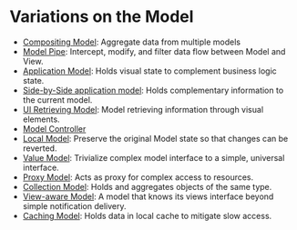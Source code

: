 # Variations on the Model

   * [Compositing Model](01_compositing_model.md): Aggregate data from multiple models
   * [Model Pipe](02_model_pipe.md): Intercept, modify, and filter data flow between Model and View.
   * [Application Model](03_application_model.md): Holds visual state to complement business logic state.
   * [Side-by-Side application model](04_side_by_side_application_model.md): Holds complementary information to the current model.
   * [UI Retrieving Model](06_ui_retrieving_model.md): Model retrieving information through visual elements.
   * [Model Controller](09_model_controller.md)
   * [Local Model](12_local_model.md): Preserve the original Model state so that changes can be reverted.
   * [Value Model](13_value_model.md): Trivialize complex model interface to a simple, universal interface.
   * [Proxy Model](32_proxy_model.md): Acts as proxy for complex access to resources.
   * [Collection Model](34_collection_model.md): Holds and aggregates objects of the same type.
   * [View-aware Model](38_view_aware_model.md): A model that knows its views interface beyond simple notification delivery.
   * [Caching Model](42_caching_model.md): Holds data in local cache to mitigate slow access.

